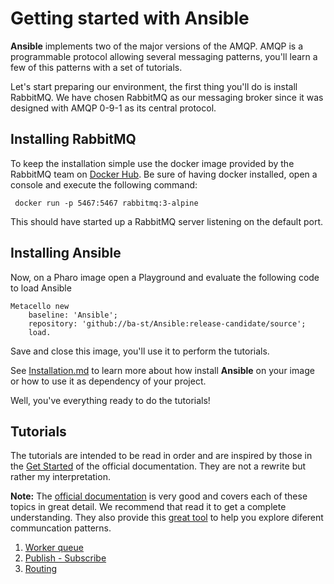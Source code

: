 # Getting started with Ansible

**Ansible** implements two of the major versions of the AMQP. AMQP is a programmable protocol allowing several messaging patterns, you'll learn a few of this patterns with a set of tutorials.

Let's start preparing our environment, the first thing you'll do is install RabbitMQ. We have chosen RabbitMQ as our messaging broker since it was designed with AMQP 0-9-1 as its central protocol.

## Installing RabbitMQ

To keep the installation simple use the docker image provided by the RabbitMQ team on [Docker Hub](https://hub.docker.com/_/rabbitmq). Be sure of having docker installed, open a console and execute the following command:

` docker run -p 5467:5467 rabbitmq:3-alpine`

This should have started up a RabbitMQ server listening on the default port.

## Installing Ansible

Now, on a Pharo image open a Playground and evaluate the following code to load Ansible

```smalltalk
Metacello new
	baseline: 'Ansible';
	repository: 'github://ba-st/Ansible:release-candidate/source';
	load.
```

Save and close this image, you'll use it to perform the tutorials. 

See [Installation.md](Installation.md) to learn more about how install **Ansible** on your image or how to use it as dependency of your project.

Well, you've everything ready to do the tutorials!

## Tutorials

The tutorials are intended to be read in order and are inspired by those in the [Get Started](https://www.rabbitmq.com/getstarted.html) of the official documentation. They are not a rewrite but rather my interpretation. 

**Note:** The [official documentation](https://www.rabbitmq.com/documentation.html) is very good and covers each of these topics in great detail. We recommend that read it to get a complete understanding. They also provide this [great tool](http://tryrabbitmq.com) to help you explore diferent communcation patterns.

1. [Worker queue](WorkerQueue.md)
2. [Publish - Subscribe](PublishSubscribe.md)
3. [Routing](Routing.md)

